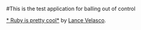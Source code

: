 #This is the test application for balling out of control

[* Ruby is pretty cool*](http://google.com) by [Lance Velasco](mailto:lance@mlvgroup.com).